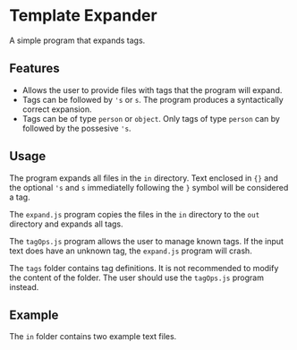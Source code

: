# Template Expander

A simple program that expands tags.

## Features
  - Allows the user to provide files with tags that the program will expand.
  - Tags can be followed by ```'s``` or ```s```. The program produces a syntactically correct expansion.
  - Tags can be of type ```person``` or ```object```. Only tags of type ```person``` can by followed by the possesive ```'s```.

## Usage

The program expands all files in the ```in``` directory.
Text enclosed in ```{}``` and the optional ```'s``` and ```s``` immediatelly following the ```}``` symbol will be considered a tag.

The ```expand.js``` program copies the files in the ```in``` directory to the ```out``` directory and expands all tags.

The ```tagOps.js``` program allows the user to manage known tags.
If the input text does have an unknown tag, the ```expand.js``` program will crash.

The ```tags``` folder contains tag definitions.
It is not recommended to modify the content of the folder.
The user should use the ```tagOps.js``` program instead.


## Example

The ```in``` folder contains two example text files. 